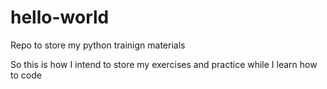 # hello-world
Repo to store my python trainign materials

So this is how I intend to store my exercises and practice while I learn how to code
